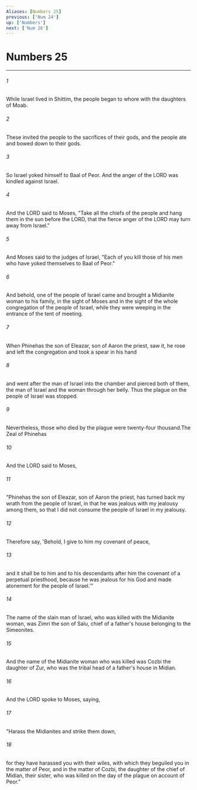 ```yaml
---
Aliases: [Numbers 25]
previous: ['Num 24']
up: ['Numbers']
next: ['Num 26']
---
```

# Numbers 25

***

 

###### 1 
While Israel lived in Shittim, the people began to whore with the daughters of Moab. 
 

###### 2 
These invited the people to the sacrifices of their gods, and the people ate and bowed down to their gods. 
 

###### 3 
So Israel yoked himself to Baal of Peor. And the anger of the LORD was kindled against Israel. 
 

###### 4 
And the LORD said to Moses, "Take all the chiefs of the people and hang them in the sun before the LORD, that the fierce anger of the LORD may turn away from Israel." 
 

###### 5 
And Moses said to the judges of Israel, "Each of you kill those of his men who have yoked themselves to Baal of Peor."
 
 

###### 6 
And behold, one of the people of Israel came and brought a Midianite woman to his family, in the sight of Moses and in the sight of the whole congregation of the people of Israel, while they were weeping in the entrance of the tent of meeting. 
 

###### 7 
When Phinehas the son of Eleazar, son of Aaron the priest, saw it, he rose and left the congregation and took a spear in his hand 
 

###### 8 
and went after the man of Israel into the chamber and pierced both of them, the man of Israel and the woman through her belly. Thus the plague on the people of Israel was stopped. 
 

###### 9 
Nevertheless, those who died by the plague were twenty-four thousand.The Zeal of Phinehas
 
 

###### 10 
And the LORD said to Moses, 
 

###### 11 
"Phinehas the son of Eleazar, son of Aaron the priest, has turned back my wrath from the people of Israel, in that he was jealous with my jealousy among them, so that I did not consume the people of Israel in my jealousy. 
 

###### 12 
Therefore say, 'Behold, I give to him my covenant of peace, 
 

###### 13 
and it shall be to him and to his descendants after him the covenant of a perpetual priesthood, because he was jealous for his God and made atonement for the people of Israel.'"
 
 

###### 14 
The name of the slain man of Israel, who was killed with the Midianite woman, was Zimri the son of Salu, chief of a father's house belonging to the Simeonites. 
 

###### 15 
And the name of the Midianite woman who was killed was Cozbi the daughter of Zur, who was the tribal head of a father's house in Midian.
 
 

###### 16 
And the LORD spoke to Moses, saying, 
 

###### 17 
"Harass the Midianites and strike them down, 
 

###### 18 
for they have harassed you with their wiles, with which they beguiled you in the matter of Peor, and in the matter of Cozbi, the daughter of the chief of Midian, their sister, who was killed on the day of the plague on account of Peor."
 
